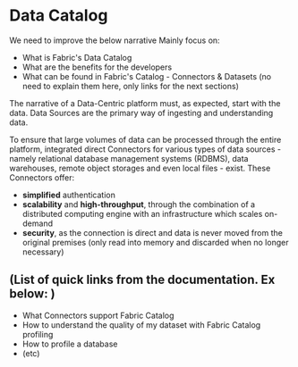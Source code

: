 # Data Catalog

We need to improve the below narrative Mainly focus on:

- What is Fabric's Data Catalog
- What are the benefits for the developers
- What can be found in Fabric's Catalog - Connectors & Datasets (no need to explain them here, only links for the next sections)

The narrative of a Data-Centric platform must, as expected, start with the data. Data Sources are the primary way of ingesting and understanding data.

To ensure that large volumes of data can be processed through the entire platform, integrated direct Connectors for various types of data sources - namely relational database management systems (RDBMS), data warehouses, remote object storages and even local files - exist. These Connectors offer:

- **simplified** authentication
- **scalability** and **high-throughput**, through the combination of a distributed computing engine with an infrastructure which scales on-demand
- **security**, as the connection is direct and data is never moved from the original premises (only read into memory and discarded when no longer necessary)


## (List of quick links from the documentation. Ex below: )
- What Connectors support Fabric Catalog
- How to understand the quality of my dataset with Fabric Catalog profiling
- How to profile a database
- (etc)
